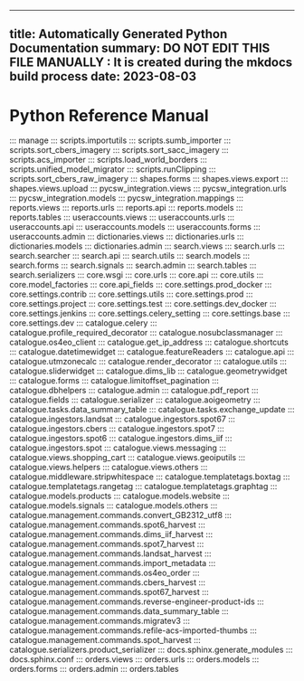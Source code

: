 
---
title: Automatically Generated Python Documentation
summary: DO NOT EDIT THIS FILE MANUALLY : It is created during the mkdocs build process
date: 2023-08-03
---

# Python Reference Manual
::: manage
::: scripts.importutils
::: scripts.sumb_importer
::: scripts.sort_cbers_imagery
::: scripts.sort_sacc_imagery
::: scripts.acs_importer
::: scripts.load_world_borders
::: scripts.unified_model_migrator
::: scripts.runClipping
::: scripts.sort_cbers_raw_imagery
::: shapes.forms
::: shapes.views.export
::: shapes.views.upload
::: pycsw_integration.views
::: pycsw_integration.urls
::: pycsw_integration.models
::: pycsw_integration.mappings
::: reports.views
::: reports.urls
::: reports.api
::: reports.models
::: reports.tables
::: useraccounts.views
::: useraccounts.urls
::: useraccounts.api
::: useraccounts.models
::: useraccounts.forms
::: useraccounts.admin
::: dictionaries.views
::: dictionaries.urls
::: dictionaries.models
::: dictionaries.admin
::: search.views
::: search.urls
::: search.searcher
::: search.api
::: search.utils
::: search.models
::: search.forms
::: search.signals
::: search.admin
::: search.tables
::: search.serializers
::: core.wsgi
::: core.urls
::: core.api
::: core.utils
::: core.model_factories
::: core.api_fields
::: core.settings.prod_docker
::: core.settings.contrib
::: core.settings.utils
::: core.settings.prod
::: core.settings.project
::: core.settings.test
::: core.settings.dev_docker
::: core.settings.jenkins
::: core.settings.celery_setting
::: core.settings.base
::: core.settings.dev
::: catalogue.celery
::: catalogue.profile_required_decorator
::: catalogue.nosubclassmanager
::: catalogue.os4eo_client
::: catalogue.get_ip_address
::: catalogue.shortcuts
::: catalogue.datetimewidget
::: catalogue.featureReaders
::: catalogue.api
::: catalogue.utmzonecalc
::: catalogue.render_decorator
::: catalogue.utils
::: catalogue.sliderwidget
::: catalogue.dims_lib
::: catalogue.geometrywidget
::: catalogue.forms
::: catalogue.limitoffset_pagination
::: catalogue.dbhelpers
::: catalogue.admin
::: catalogue.pdf_report
::: catalogue.fields
::: catalogue.serializer
::: catalogue.aoigeometry
::: catalogue.tasks.data_summary_table
::: catalogue.tasks.exchange_update
::: catalogue.ingestors.landsat
::: catalogue.ingestors.spot67
::: catalogue.ingestors.cbers
::: catalogue.ingestors.spot7
::: catalogue.ingestors.spot6
::: catalogue.ingestors.dims_iif
::: catalogue.ingestors.spot
::: catalogue.views.messaging
::: catalogue.views.shopping_cart
::: catalogue.views.geoiputils
::: catalogue.views.helpers
::: catalogue.views.others
::: catalogue.middleware.stripwhitespace
::: catalogue.templatetags.boxtag
::: catalogue.templatetags.rangetag
::: catalogue.templatetags.graphtag
::: catalogue.models.products
::: catalogue.models.website
::: catalogue.models.signals
::: catalogue.models.others
::: catalogue.management.commands.convert_GB2312_utf8
::: catalogue.management.commands.spot6_harvest
::: catalogue.management.commands.dims_iif_harvest
::: catalogue.management.commands.spot7_harvest
::: catalogue.management.commands.landsat_harvest
::: catalogue.management.commands.import_metadata
::: catalogue.management.commands.os4eo_order
::: catalogue.management.commands.cbers_harvest
::: catalogue.management.commands.spot67_harvest
::: catalogue.management.commands.reverse-engineer-product-ids
::: catalogue.management.commands.data_summary_table
::: catalogue.management.commands.migratev3
::: catalogue.management.commands.refile-acs-imported-thumbs
::: catalogue.management.commands.spot_harvest
::: catalogue.serializers.product_serializer
::: docs.sphinx.generate_modules
::: docs.sphinx.conf
::: orders.views
::: orders.urls
::: orders.models
::: orders.forms
::: orders.admin
::: orders.tables
